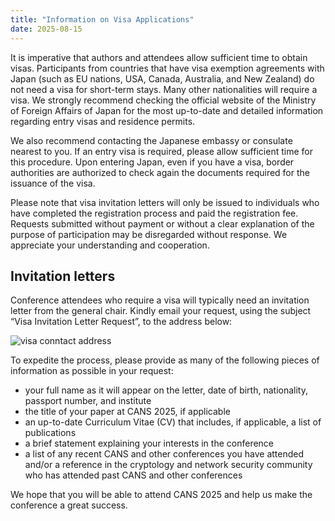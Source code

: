 ```yaml
---
title: "Information on Visa Applications"
date: 2025-08-15
---
```


It is imperative that authors and attendees allow sufficient time to obtain visas.
Participants from countries that have visa exemption agreements with Japan (such as EU nations, USA, Canada, Australia, and New Zealand) do not need a visa for short-term stays. Many other nationalities will require a visa. We strongly recommend checking the official website of the Ministry of Foreign Affairs of Japan for the most up-to-date and detailed information regarding entry visas and residence permits.

We also recommend contacting the Japanese embassy or consulate nearest to you. If an entry visa is required, please allow sufficient time for this procedure. Upon entering Japan, even if you have a visa, border authorities are authorized to check again the documents required for the issuance of the visa.

Please note that visa invitation letters will only be issued to individuals who have completed the registration process and paid the registration fee. Requests submitted without payment or without a clear explanation of the purpose of participation may be disregarded without response. We appreciate your understanding and cooperation.


## Invitation letters
Conference attendees who require a visa will typically need an invitation letter from the general chair. Kindly email your request, using the subject “Visa Invitation Letter Request”, to the address below:

![visa conntact address](/images/visa_contact_addr.png)

To expedite the process, please provide as many of the following pieces of information as possible in your request:

- your full name as it will appear on the letter, date of birth, nationality, passport number, and institute
- the title of your paper at CANS 2025, if applicable
- an up-to-date Curriculum Vitae (CV) that includes, if applicable, a list of publications
- a brief statement explaining your interests in the conference
- a list of any recent CANS and other conferences you have attended and/or a reference in the cryptology and network security community who has attended past CANS and other conferences

We hope that you will be able to attend CANS 2025 and help us make the conference a great success.
